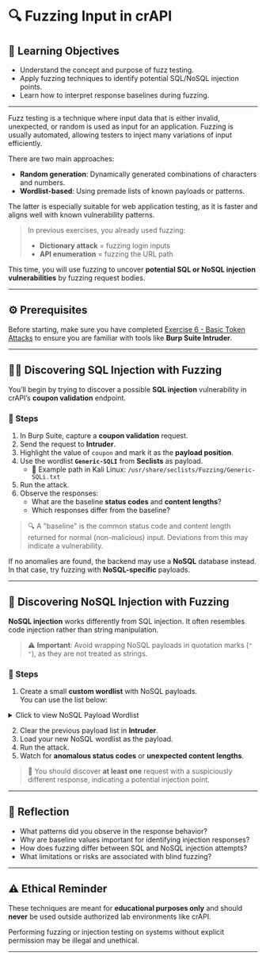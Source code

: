 # 🔍 Fuzzing Input in crAPI

## 🧠 Learning Objectives
- Understand the concept and purpose of fuzz testing.
- Apply fuzzing techniques to identify potential SQL/NoSQL injection points.
- Learn how to interpret response baselines during fuzzing.

---

Fuzz testing is a technique where input data that is either invalid, unexpected, or random is used as input for an application. Fuzzing is usually automated, allowing testers to inject many variations of input efficiently.

There are two main approaches:
- **Random generation**: Dynamically generated combinations of characters and numbers.
- **Wordlist-based**: Using premade lists of known payloads or patterns.

The latter is especially suitable for web application testing, as it is faster and aligns well with known vulnerability patterns.

> In previous exercises, you already used fuzzing:
> - **Dictionary attack** = fuzzing login inputs
> - **API enumeration** = fuzzing the URL path

This time, you will use fuzzing to uncover **potential SQL or NoSQL injection vulnerabilities** by fuzzing request bodies.

---

## ⚙️ Prerequisites

Before starting, make sure you have completed [Exercise 6 - Basic Token Attacks](6_Basic_Token_Attacks.md) to ensure you are familiar with tools like **Burp Suite Intruder**.

---

## 🕵️‍♂️ Discovering SQL Injection with Fuzzing

You’ll begin by trying to discover a possible **SQL injection** vulnerability in crAPI’s **coupon validation** endpoint.

### 📌 Steps

1. In Burp Suite, capture a **coupon validation** request.
2. Send the request to **Intruder**.
3. Highlight the value of `coupon` and mark it as the **payload position**.
4. Use the wordlist **`Generic-SQLI`** from **Seclists** as payload.  
   - 📁 Example path in Kali Linux: `/usr/share/seclists/Fuzzing/Generic-SQLi.txt`
5. Run the attack.
6. Observe the responses:
   - What are the baseline **status codes** and **content lengths**?
   - Which responses differ from the baseline?

> 🔍 A "baseline" is the common status code and content length returned for normal (non-malicious) input. Deviations from this may indicate a vulnerability.

If no anomalies are found, the backend may use a **NoSQL** database instead. In that case, try fuzzing with **NoSQL-specific** payloads.

---

## 🧬 Discovering NoSQL Injection with Fuzzing

**NoSQL injection** works differently from SQL injection. It often resembles code injection rather than string manipulation.

> ⚠️ **Important**: Avoid wrapping NoSQL payloads in quotation marks (`" "`), as they are not treated as strings.

### 📌 Steps

1. Create a small **custom wordlist** with NoSQL payloads.  
   You can use the list below:

<details>
<summary>Click to view NoSQL Payload Wordlist</summary>

```
true
$where: '1 == 1'
, $where: '1 == 1'
$where: '1 == 1'
', $where: '1 == 1
1, $where: '1 == 1'
{ $ne: 1 }
', $or: [ {}, { 'a':'a
' } ], $comment:'successful MongoDB injection'
db.injection.insert({success:1});
db.injection.insert({success:1});return 1;db.stores.mapReduce(function() { { emit(1,1
|| 1==1
|| 1==1//
|| 1==1%00
}, { password : /.*/ }
' && this.password.match(/.*/)//+%00
' && this.passwordzz.match(/.*/)//+%00
'%20%26%26%20this.password.match(/.*/)//+%00
'%20%26%26%20this.passwordzz.match(/.*/)//+%00
{$gt: ''}
[$ne]=1
';sleep(5000);
';it=new%20Date();do{pt=new%20Date();}while(pt-it<5000);
{"username": {"$ne": null}, "password": {"$ne": null}}
{"username": {"$ne": "foo"}, "password": {"$ne": "bar"}}
{"username": {"$gt": undefined}, "password": {"$gt": undefined}}
{"username": {"$gt":""}, "password": {"$gt":""}}
{"username":{"$in":["Admin", "4dm1n", "admin", "root", "administrator"]},"password":{"$gt":""}}
{"$ne": null}
```

</details>

2. Clear the previous payload list in **Intruder**.
3. Load your new NoSQL wordlist as the payload.
4. Run the attack.
5. Watch for **anomalous status codes** or **unexpected content lengths**.

> 🎯 You should discover **at least one** request with a suspiciously different response, indicating a potential injection point.

---

## 💬 Reflection

- What patterns did you observe in the response behavior?
- Why are baseline values important for identifying injection responses?
- How does fuzzing differ between SQL and NoSQL injection attempts?
- What limitations or risks are associated with blind fuzzing?

---

## ⚠️ Ethical Reminder

These techniques are meant for **educational purposes only** and should **never** be used outside authorized lab environments like crAPI.

Performing fuzzing or injection testing on systems without explicit permission may be illegal and unethical.

---
